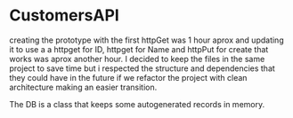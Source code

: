 # CustomersAPI

creating the prototype with the first httpGet was 1 hour aprox and updating it to use a a httpget for ID, httpget for Name and httpPut for create that works was aprox another hour. I decided to keep the files in the same project to save time but i respected the structure and dependencies that they could have in the future if we refactor the project with clean architecture making an easier transition.

The DB is a class that keeps some autogenerated records in memory.
